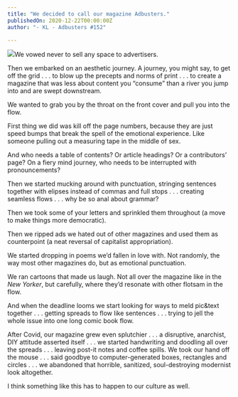 ```yaml
---
title: "We decided to call our magazine Adbusters."
publishedOn: 2020-12-22T00:00:00Z
author: "- KL - Adbusters #152"

---
```


![](/images/articles/5fe28681852f8fea4e77c053_adbusters_magazine_cover_our_best_cover_600x600_1.jpg)We vowed never to sell any space to advertisers.

Then we embarked on an aesthetic journey. A journey, you might say, to get off the grid . . . to blow up the precepts and norms of print . . . to create a magazine that was less about content you “consume” than a river you jump into and are swept downstream.

We wanted to grab you by the throat on the front cover and pull you into the flow.

First thing we did was kill off the page numbers, because they are just speed bumps that break the spell of the emotional experience. Like someone pulling out a measuring tape in the middle of sex.

And who needs a table of contents? Or article headings? Or a contributors’ page? On a fiery mind journey, who needs to be interrupted with pronouncements?

Then we started mucking around with punctuation, stringing sentences together with elipses instead of commas and full stops . . . creating seamless flows . . . why be so anal about grammar?

Then we took some of your letters and sprinkled them throughout (a move to make things more democratic).

Then we ripped ads we hated out of other magazines and used them as counterpoint (a neat reversal of capitalist appropriation).

We started dropping in poems we’d fallen in love with. Not randomly, the way most other magazines do, but as emotional punctuation.

We ran cartoons that made us laugh. Not all over the magazine like in the *New Yorker*, but carefully, where they’d resonate with other flotsam in the flow.

And when the deadline looms we start looking for ways to meld pic&text together . . . getting spreads to flow like sentences . . . trying to jell the whole issue into one long comic book flow.

After Covid, our magazine grew even splutchier . . . a disruptive, anarchist, DIY attitude asserted itself . . . we started handwriting and doodling all over the spreads . . . leaving post-it notes and coffee spills. We took our hand off the mouse . . . said goodbye to computer-generated boxes, rectangles and circles . . . we abandoned that horrible, sanitized, soul-destroying modernist look altogether.

I think something like this has to happen to our culture as well.